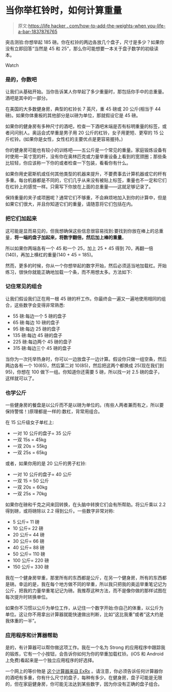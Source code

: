 # 当你举杠铃时，如何计算重量

> 原文:[https://life hacker . com/how-to-add-the-weights-when you-life-a-bar-1837876765](https://lifehacker.com/how-to-add-up-the-weights-when-youre-lifting-with-a-bar-1837876765)

突击测验:你想举起 185 磅。你在杠铃的两边各放几个盘子，尺寸是多少？如果你没有立即回答“当然是 45 和 25”，那么你可能想要一本关于盘子数学的初级读本。

Watch

### 是的，你数吧

让我们从基础开始。当你告诉某人你举起了多少重量时，那包括你手中的总重量。酒吧是其中的一部分。

在美国的大多数健身房，典型的杠铃长 7 英尺，重 45 磅或 20 公斤(相当于 44 磅)。如果你体重板的其他部分是以磅为单位，那就假设它是 45 磅。

如果你的健身房有多种尺寸的酒吧，检查一下酒吧末端是否有标明重量的标签，或者问问别人。奥运会式举重是男子用 20 公斤的杠铃，女子用更短、更窄的 15 公斤杠铃。(如果你是女性，女性杠的主要优点是更容易握持。)

你的健身房可能也有较小的训练吧——五公斤是一个常见的重量。家庭锻炼设备有时使用一英寸宽的杆，没有你在奥林匹克或力量举重设备上看到的宽颈圈；那些条比较轻，你应该称一下你的或者检查一下包装，看看你有什么。

如果你用史密斯机或任何其他类型的机器来提升，不要费事去计算机器或它的杆有多重。每台机器都是不同的，它们几乎从来没有被贴上标签，重量也不一定和它们在杠铃上的感觉一样。只需写下你放在上面的总重量——这就足够记录了。

保持重量的夹子或项圈呢？通常它们不够重，不会麻烦地加入到你的计算中，但是如果它们很大，并且你知道它们的重量，请随意将它们包括在内。

### 把它们加起来

这可能是显而易见的，但我想确保这些信息很容易找到:要找到你放在棒上的总重量，**将一端的盘子加起来，将数字翻倍，然后加上棒的重量**。

所以如果你两端各有一个 45 和一个 25，加上 25 + 45 得到 70，再翻一倍(140)，再加上横杠的重量(140 + 45 = 185)。

然而，更多的时候，你从一个你想举起的数字开始，然后必须适当地加载杠。开始练习，很快你就能正确地加载一个条，而不用想太多。方法如下:

### 记住常见的组合

让我们假设我们正在用一根 45 磅的杆工作。你最终会一遍又一遍地使用相同的组合，这些数字会变得非常熟悉:

*   55 磅:每边一个 5 磅的盘子
*   65 磅:每边 10 磅的盘子
*   95 磅:每边 25 磅的盘子
*   135 磅:每边 45 磅的盘子
*   225 磅:每边两个 45 磅的盘子
*   315 磅:每边三个 45 磅的盘子

当你为一次托举热身时，你可以一边放盘子一边计算。假设你只做一组空条，然后两边各有一个 10(65)，然后第二对 10(85)，然后把这两个都换成 25(现在我们到 95)，你想在 100 做下一组。你知道你还需要 5 磅，所以找一对 2.5 磅的盘子，这样就可以了。

### 也学公斤

一些健身房的餐盘是以公斤而不是以磅为单位的。(有些人两者兼而有之，所以要保持警惕！)原理都是一样的:数杠，背常用组合。

在 15 公斤级女子单杠上:

*   一对 10 公斤的盘子= 35 公斤
*   一双 15s = 45kg
*   一双 20s = 55kg
*   一双 25s = 65kg

或者，如果你用的是 20 公斤的男子杠铃:

*   一对 10 公斤的盘子= 40 公斤
*   一双 15 = 50 公斤
*   一双 20s = 60kg
*   一双 25s = 70kg

如果你在磅和千克之间来回转换，在头脑中转换它们会有所帮助。将公斤乘以 2.2 得到磅，或将磅除以 2.2 得到公斤。一些数字非常对称:

*   5 公斤= 11 磅
*   10 公斤= 22 磅
*   20 公斤= 44 磅
*   30 公斤= 66 磅
*   40 公斤= 88 磅
*   50 公斤= 110 磅
*   100 公斤= 220 磅
*   150 公斤= 330 磅

我在一个健身房举重，那里所有的东西都是公斤，在另一个健身房，所有的东西都是磅。幸运的是，我在每个地方做不同的举重，所以我只把我的奥运举重笔记记为公斤，把我的力量举重笔记记为磅。我推荐这种方法，而不是像你做的那样试图在每次提升时转换单位。

如果你不习惯以公斤为单位工作，从记住一个数字开始:你自己的体重，以公斤为单位。这让你不用拿出计算器就能快速做出判断，比如“这比我重”或者“这大约是我体重的一半”。

### 应用程序和计算器帮助

是的，有计算器可以帮你做这项工作。我在一个名为 Strong 的应用程序中跟踪我的锻炼，它有一个小按钮，会告诉你如何为你的举重加载杠铃。(iOS 和 Android 上免费)看起来是一个独立应用程序的好选择。

一个网上的等价物是 [这个计算器来自 ExRx](https://exrx.net/Calculators/WeightPlate) 。请注意，你必须告诉任何计算器你的酒吧有多重，你有什么尺寸的盘子，每种有多少。在健身房，盘子可能是无限的，但在家庭健身房，你可能无法达到某些数字，因为你没有正确的盘子组合。